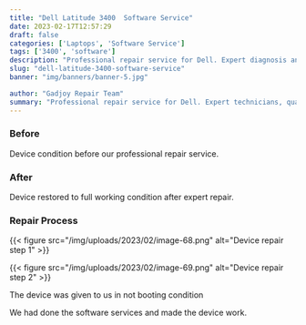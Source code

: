 ```yaml
---
title: "Dell Latitude 3400  Software Service"
date: 2023-02-17T12:57:29
draft: false
categories: ['Laptops', 'Software Service']
tags: ['3400', 'software']
description: "Professional repair service for Dell. Expert diagnosis and quality repairs in Bangalore."
slug: "dell-latitude-3400-software-service"
banner: "img/banners/banner-5.jpg"

author: "Gadjoy Repair Team"
summary: "Professional repair service for Dell. Expert technicians, quality parts, warranty included."
---
```



### Before

Device condition before our professional repair service.

### After

Device restored to full working condition after expert repair.

### Repair Process

{{< figure src="/img/uploads/2023/02/image-68.png" alt="Device repair step 1" >}}

{{< figure src="/img/uploads/2023/02/image-69.png" alt="Device repair step 2" >}}


The device was given to us in not booting condition

We had done the software services and made the device work.